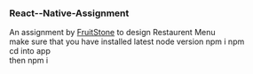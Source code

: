 ### React--Native-Assignment
An assignment by <a href="fruitstone.in">FruitStone</a> to design Restaurent Menu </br>
 make sure that you have installed latest node version npm i npm</br>
 cd into app</br>
 then npm i
